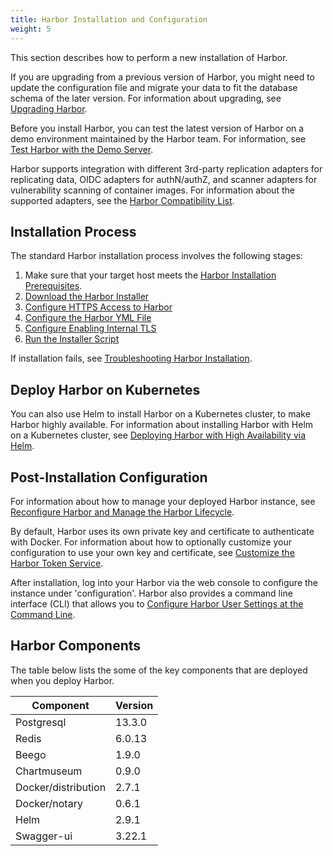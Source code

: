 ```yaml
---
title: Harbor Installation and Configuration
weight: 5
---
```


This section describes how to perform a new installation of Harbor.

If you are upgrading from a previous version of Harbor, you might need to update the configuration file and migrate your data to fit the database schema of the later version. For information about upgrading, see [Upgrading Harbor](../administration/upgrade/_index.md).

Before you install Harbor, you can test the latest version of Harbor on a demo environment maintained by the Harbor team. For information, see [Test Harbor with the Demo Server](demo-server.md).

Harbor supports integration with different 3rd-party replication adapters for replicating data, OIDC adapters for authN/authZ, and scanner adapters for vulnerability scanning of container images. For information about the supported adapters, see the [Harbor Compatibility List](harbor-compatibility-list.md).

## Installation Process

The standard Harbor installation process involves the following stages:

1. Make sure that your target host meets the [Harbor Installation Prerequisites](installation-prereqs.md).
1. [Download the Harbor Installer](download-installer.md)
1. [Configure HTTPS Access to Harbor](configure-https.md)
1. [Configure the Harbor YML File](configure-yml-file.md)
1. [Configure Enabling Internal TLS](configure-internal-tls.md)
1. [Run the Installer Script](run-installer-script.md)

If installation fails, see [Troubleshooting Harbor Installation](troubleshoot-installation.md).

## Deploy Harbor on Kubernetes

You can also use Helm to install Harbor on a Kubernetes cluster, to make Harbor highly available. For information about installing Harbor with Helm on a Kubernetes cluster, see [Deploying Harbor with High Availability via Helm](harbor-ha-helm.md).

## Post-Installation Configuration

For information about how to manage your deployed Harbor instance, see [Reconfigure Harbor and Manage the Harbor Lifecycle](reconfigure-manage-lifecycle.md).

By default, Harbor uses its own private key and certificate to authenticate with Docker. For information about how to optionally customize your configuration to use your own key and certificate, see [Customize the Harbor Token Service](customize-token-service.md).

After installation, log into your Harbor via the web console to configure the instance under 'configuration'.  Harbor also provides a command line interface (CLI) that allows you to [Configure Harbor User Settings at the Command Line](configure-user-settings-cli.md).

## Harbor Components

The table below lists the some of the key components that are deployed when you deploy Harbor.

|Component|Version|
|---|---|
|Postgresql|13.3.0|
|Redis|6.0.13|
|Beego|1.9.0|
|Chartmuseum|0.9.0|
|Docker/distribution|2.7.1|
|Docker/notary|0.6.1|
|Helm|2.9.1|
|Swagger-ui|3.22.1|

